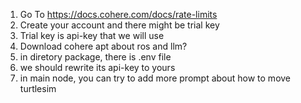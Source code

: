 1. Go To https://docs.cohere.com/docs/rate-limits
2. Create your account and there might be trial key
3. Trial key is api-key that we will use
4. Download cohere apt about ros and llm?
5. in diretory package, there is .env file
6. we should rewrite its api-key to yours
7. in main node, you can try to add more prompt about how to move turtlesim
